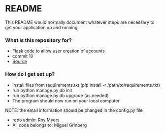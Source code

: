 # README #

This README would normally document whatever steps are necessary to get your application up and running.

### What is this repository for? ###

* Flask code to allow user creation of accounts 
* commit 10
* [Source](https://github.com/miguelgrinberg/flasky/commits/master?author=miguelgrinberg)

### How do I get set up? ###

* install files from requirements.txt (pip install -r /path/to/requirements.txt)
* run python manage.py db init
* run python manage.py db upgrade (as needed)
* The program should now run on your local computer

NOTE: the email information should be changed in the config.py file


* repo admin: Roy Myers
* All code belongs to: Miguel Grinberg